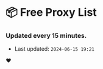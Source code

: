 # :package: Free Proxy List
### Updated every 15 minutes.

- Last updated: `2024-06-15 19:21`

:heart:

